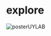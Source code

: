 # explore

![posterUYLAB](https://github.com/SMNILOY03/explore/assets/139099537/e9590e68-f61a-4fc5-b4bd-4ecb9ae92d66)
